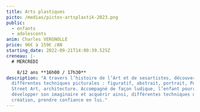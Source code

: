 ```yaml
---
title: Arts plastiques
picto: /medias/pictos-artsplastik-2023.png
public:
  - enfants
  - adolescents
anim: Charles VERGNOLLE
price: 96€ à 159€ /AN
starting_date: 2022-09-21T14:00:39.525Z
creneau: |-
  # MERCREDI

    8/12 ans **16h00 / 17h30**
description: "A travers l’histoire de l’Art et de sesartistes, découverte de
  différentes techniques picturales : figuratif, abstrait, portrait, Pop Art,
  Street Art, architecture. Accompagné de façon ludique, l’enfant pourra
  développer son imaginaire et acquérir ainsi, différentes techniques de
  création, prendre confiance en lui."
---
```

